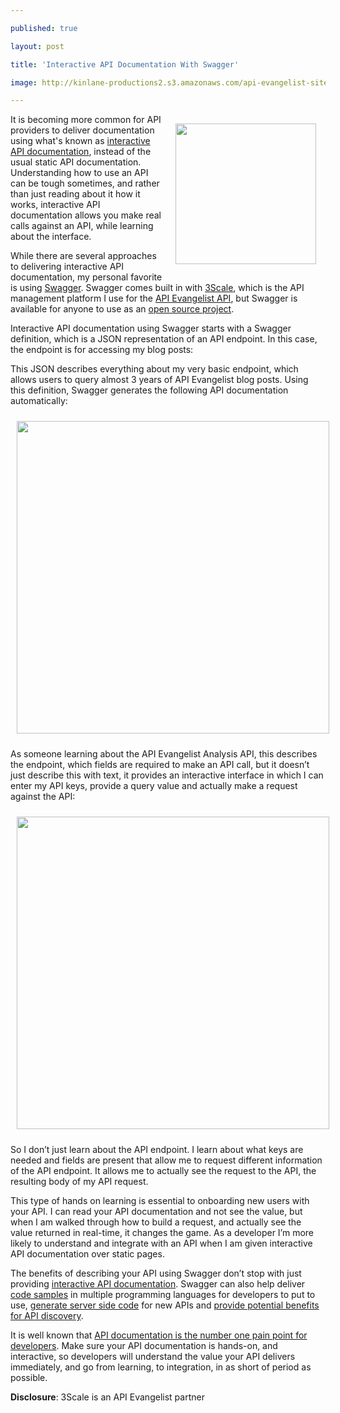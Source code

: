 ---
published: true
layout: post
title: 'Interactive API Documentation With Swagger'
image: http://kinlane-productions2.s3.amazonaws.com/api-evangelist-site/blog/reverb-for-developers-swagger.png
---

<p><a title="Swagger " href="https://developers.helloreverb.com/swagger/"><img style="padding: 15px;" src="https://s3.amazonaws.com/kinlane-productions2/api-evangelist/swagger/reverb-for-developers-swagger.png" alt="" width="225" align="right" /></a>
<p>It is becoming more common for API providers to deliver documentation using what's known as <a title="interactive API documentation" href="/buildingblocks/interactive_documentation.php">interactive API documentation</a>, instead of the usual static API documentation.   Understanding how to use an API can be tough sometimes, and rather than just reading about it how it works, interactive API documentation allows you make real calls against an API, while learning about the interface.
<p>While there are several approaches to delivering interactive API documentation, my personal favorite is using <a title="Swagger " href="https://developers.helloreverb.com/swagger/">Swagger</a>.  Swagger comes built in with <a title="3Scale" href="https://3scale.net">3Scale</a>, which is the API management platform I use for the <a href="https://apievangelist.3scale.net/">API Evangelist API</a>, but Swagger is available for anyone to use as an <a href="https://github.com/wordnik/swagger-core/wiki">open source project</a>.
<p>Interactive API documentation using Swagger starts with a Swagger definition, which is a JSON representation of an API endpoint. In this case, the endpoint is for accessing my blog posts:
<script src="https://gist.github.com/kinlane/5216806.js"></script>
<p>This JSON describes everything about my very basic endpoint, which allows users to query almost 3 years of API Evangelist blog posts. Using this definition, Swagger generates the following API documentation automatically:
<p><img style="padding: 10px; display: block; margin-left: auto; margin-right: auto;" src="https://s3.amazonaws.com/kinlane-productions2/api-evangelist/swagger/swagger-interactive-documentation-1.png" alt="" width="500" />
<p>As someone learning about the API Evangelist Analysis API, this describes the endpoint, which fields are required to make an API call, but it doesn&rsquo;t just describe this with text, it provides an interactive interface in which I can enter my API keys, provide a query value and actually make a request against the API:
<p><img style="padding: 10px; display: block; margin-left: auto; margin-right: auto;" src="https://s3.amazonaws.com/kinlane-productions2/api-evangelist/swagger/swagger-interactive-documentation-2.png" alt="" width="500" />
<p>So I don&rsquo;t just learn about the API endpoint.  I learn about what keys are needed and fields are present that allow me to request different information of the API endpoint. It allows me to actually see the request to the API, the resulting body of my API request.
<p>This type of hands on learning is essential to onboarding new users with your API. I can read your API documentation and not see the value, but when I am walked through how to build a request, and actually see the value returned in real-time, it changes the game.  As a developer I&rsquo;m more likely to understand and integrate with an API when I am given interactive API documentation over static pages.
<p>The benefits of describing your API using Swagger don&rsquo;t stop with just providing <a href="https://github.com/wordnik/swagger-ui">interactive API documentation</a>. Swagger can also help deliver <a href="https://github.com/wordnik/swagger-codegen">code samples</a> in multiple programming languages for developers to put to use, <a href="https://github.com/wordnik/swagger-core">generate server side code</a> for new APIs and <a href="/2011/11/09/can-swagger-deliver-a-restful-api-discovery-service/">provide potential benefits for API discovery</a>.
<p>It is well known that <a href="http://blog.programmableweb.com/2010/08/12/web-api-documentation-best-practices/">API documentation is the number one pain point for developers</a>. Make sure your API documentation is hands-on, and interactive, so developers will understand the value your API delivers immediately, and go from learning, to integration, in as short of period as possible.
<p><strong>Disclosure</strong>: 3Scale is an API Evangelist partner

